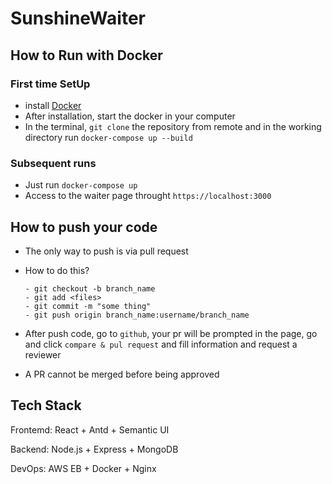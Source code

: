 # SunshineWaiter

## How to Run with Docker

### First time SetUp

-   install [Docker](https://www.docker.com/products/docker-desktop)
-   After installation, start the docker in your computer
-   In the terminal, `git clone` the repository from remote and in the working directory run `docker-compose up --build`

### Subsequent runs

-   Just run `docker-compose up`
-   Access to the waiter page throught `https://localhost:3000`

## How to push your code

-   The only way to push is via pull request
-   How to do this?
    ```
    - git checkout -b branch_name
    - git add <files>
    - git commit -m "some thing"
    - git push origin branch_name:username/branch_name
    ```
-   After push code, go to `github`, your pr will be prompted in the page, go and click `compare & pul request` and fill information and request a reviewer

-   A PR cannot be merged before being approved

## Tech Stack

Frontemd: React + Antd + Semantic UI

Backend: Node.js + Express + MongoDB

DevOps: AWS EB + Docker + Nginx
